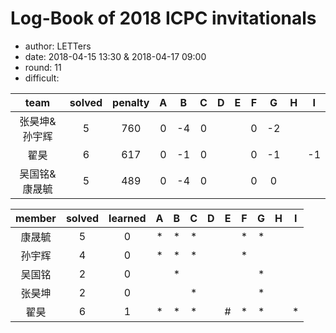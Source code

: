 # Log-Book of 2018 ICPC invitationals
- author: LETTers
- date:  2018-04-15 13:30 & 2018-04-17 09:00
- round: 11
- difficult:


| team | solved | penalty | A | B | C | D | E | F | G | H | I | 
| :-: | :-: | :-: | :-: | :-: | :-: | :-: | :-: | :-: | :-: | :-: | :-: | 
| 张昊坤&孙宇辉 | 5 | 760 | 0 | -4 | 0 |  |  | 0 | -2 |  |  |
| 翟昊 | 6  | 617 | 0 | -1 | 0 |  |  | 0 | -1 |  | -1 | 
| 吴国铭&康晟毓 |5  |489 | 0 | -4 | 0 |  |  | 0 | 0 | | |


| member | solved | learned | A | B | C | D | E | F | G | H | I | 
| :-: | :-: | :-: | :-: | :-: | :-: | :-: | :-: | :-: | :-: | :-: | :-: |
| 康晟毓 | 5 | 0 | * | * | * |  |  | * | * |  |  |
| 孙宇辉 | 4 | 0 | * | * | * |  |  | * | |  |  | 
| 吴国铭 | 2 | 0 |  |  * |  |  |  |  | * |  |  |
| 张昊坤 | 2 | 0 |  |  | * |  |  |  | * |  |  |
| 翟昊 | 6 | 1 | * | * | * | | # |  * | * |  | * | | 
